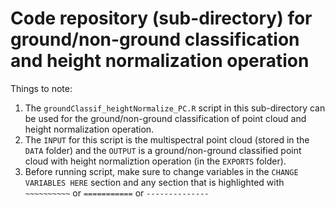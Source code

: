 # Code repository (sub-directory) for ground/non-ground classification and height normalization operation

Things to note:
1. The `groundClassif_heightNormalize_PC.R` script in this sub-directory can be used for the ground/non-ground classification of point cloud and height normalization operation. 
2. The `INPUT` for this script is the multispectral point cloud (stored in the `DATA` folder) and the `OUTPUT` is a ground/non-ground classified point cloud with height normaliztion operation  (in the `EXPORTS` folder). 
3. Before running script, make sure to change variables in the `CHANGE VARIABLES HERE` section and any section that is highlighted with `~~~~~~~~~~` or `===========` or `--------------` 